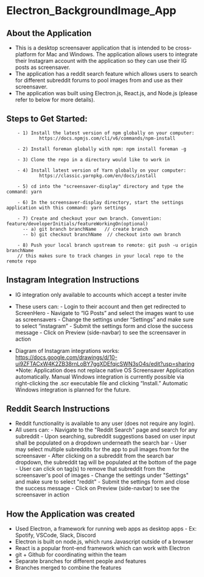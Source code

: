 # Electron_BackgroundImage_App

## About the Application
- This is a desktop screensaver application that is intended to be cross-platform for Mac and Windows. The application allows users to integrate their Instagram account with the application so they can use their IG posts as screensaver. 
- The application has a reddit search feature which allows users to search for different subreddit forums to pool images from and use as their screensaver. 
- The application was built using Electron.js, React.js, and Node.js (please refer to below for more details).

## Steps to Get Started:
        - 1) Install the latest version of npm globally on your computer: 
                https://docs.npmjs.com/cli/v6/commands/npm-install
                
        - 2) Install foreman globally with npm: npm install foreman -g

        - 3) Clone the repo in a directory would like to work in

        - 4) Install latest version of Yarn globally on your computer: 
                https://classic.yarnpkg.com/en/docs/install

        - 5) cd into the "screensaver-display" directory and type the command: yarn
        
        - 6) In the screensaver-display directory, start the settings application with this command: yarn settings
        
        - 7) Create and checkout your own branch. Convention: feature/developerInitials/featureWorkingOn(optional)
          -- a) git branch branchName   // create branch
          -- b) git checkout branchName  // checkout into own branch
        
        - 8) Push your local branch upstream to remote: git push -u origin branchName
        // this makes sure to track changes in your local repo to the remote repo

## Instagram Integration Instructions
- IG integration only available to accounts which accept a tester invite
- These users can: 
        - Login to their account and then get redirected to ScreenHero
        - Navigate to “IG Posts” and select the images want to use as screensavers
        - Change the settings under “Settings” and make sure to select “instagram”
        - Submit the settings form and close the success message
        - Click on Preview (side-navbar) to see the screensaver in action

- Diagram of Instagram integrations works: https://docs.google.com/drawings/d/10-ui9ZFTACxW4K2ZB38rnLoBY7ggXDEfqicSWN3sO4s/edit?usp=sharing
*Note: Application does not replace native OS Screensaver Application automatically.
Manual Windows integration is currently possible via right-clicking the .scr executable file and clicking “Install.”
Automatic Windows integration is planned for the future.

## Reddit Search Instructions
- Reddit functionality is available to any user (does not require any login).
- All users can:
        - Navigate to the "Reddit Search" page and search for any subreddit
        - Upon searching, subreddit suggestions based on user input shall be populated on a dropdown underneath the search bar
        - User may select multiple subreddits for the app to pull images from for the screensaver
        - After clicking on a subreddit from the search bar dropdown, the subreddit tag will be populated at the bottom of the page
        - User can click on tag(s) to remove that subreddit from the screensaver's pool of images
        - Change the settings under "Settings" and make sure to select "reddit"
        - Submit the settings form and close the success message
        - Click on Preview (side-navbar) to see the screensaver in action

## How the Application was created
- Used Electron, a framework for running web apps as desktop apps
        - Ex: Spotify, VSCode, Slack, Discord
- Electron is built on node.js, which runs Javascript outside of a browser
- React is a popular front-end framework which can work with Electron
- git + Github for coordinating within the team
- Separate branches for different people and features
- Branches merged to combine the features
